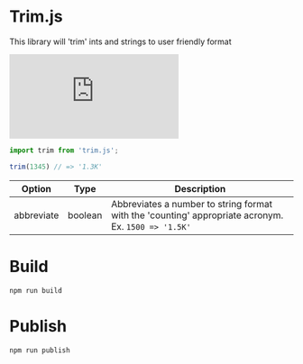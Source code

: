 # Trim.js

This library will 'trim' ints and strings to user friendly format

[![GitHub issues](https://img.shields.io/github/issues/freddysilber/trim.js)](https://github.com/freddysilber/trim.js/issues)

```javascript
import trim from 'trim.js';

trim(1345) // => '1.3K'
```

| Option | Type | Description |
| --- | --- | -------- |
| abbreviate | boolean | Abbreviates a number to string format with the 'counting' appropriate acronym. Ex. `1500 => '1.5K'` |

# Build
`npm run build`

# Publish
`npm run publish`
